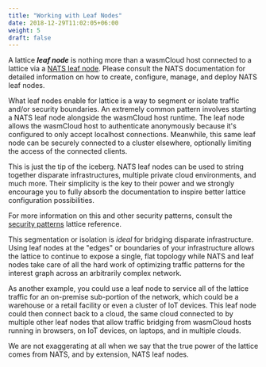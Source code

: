 ```yaml
---
title: "Working with Leaf Nodes"
date: 2018-12-29T11:02:05+06:00
weight: 5
draft: false
---
```


A lattice **_leaf node_** is nothing more than a wasmCloud host connected to a lattice via a [NATS leaf node](https://docs.nats.io/nats-server/configuration/leafnodes). Please consult the NATS documentation for detailed information on how to create, configure, manage, and deploy NATS leaf nodes.

What leaf nodes enable for lattice is a way to segment or isolate traffic and/or security boundaries. An extremely common pattern involves starting a NATS leaf node alongside the wasmCloud host runtime. The leaf node allows the wasmCloud host to authenticate anonymously because it's configured to only accept localhost connections. Meanwhile, this same leaf node can be securely connected to a cluster elsewhere, optionally limiting the access of the connected clients.

This is just the tip of the iceberg. NATS leaf nodes can be used to string together disparate infrastructures, multiple private cloud environments, and much more. Their simplicity is the key to their power and we strongly encourage you to fully absorb the documentation to inspire better lattice configuration possibilities.

 For more information on this and other security patterns, consult the [security patterns](../security-patterns) lattice reference.

This segmentation or isolation is _ideal_ for bridging disparate infrastructure. Using leaf nodes at the "edges" or boundaries of your infrastructure allows the lattice to continue to expose a single, flat topology while NATS and leaf nodes take care of all the hard work of optimizing traffic patterns for the interest graph across an arbitrarily complex network.

As another example, you could use a leaf node to service all of the lattice traffic for an on-premise sub-portion of the network, which could be a warehouse or a retail facility or even a cluster of IoT devices. This leaf node could then connect back to a cloud, the same cloud connected to by multiple other leaf nodes that allow traffic bridging from wasmCloud hosts running in browsers, on IoT devices, on laptops, and in multiple clouds.

We are not exaggerating at all when we say that the true power of the lattice comes from NATS, and by extension, NATS leaf nodes.
